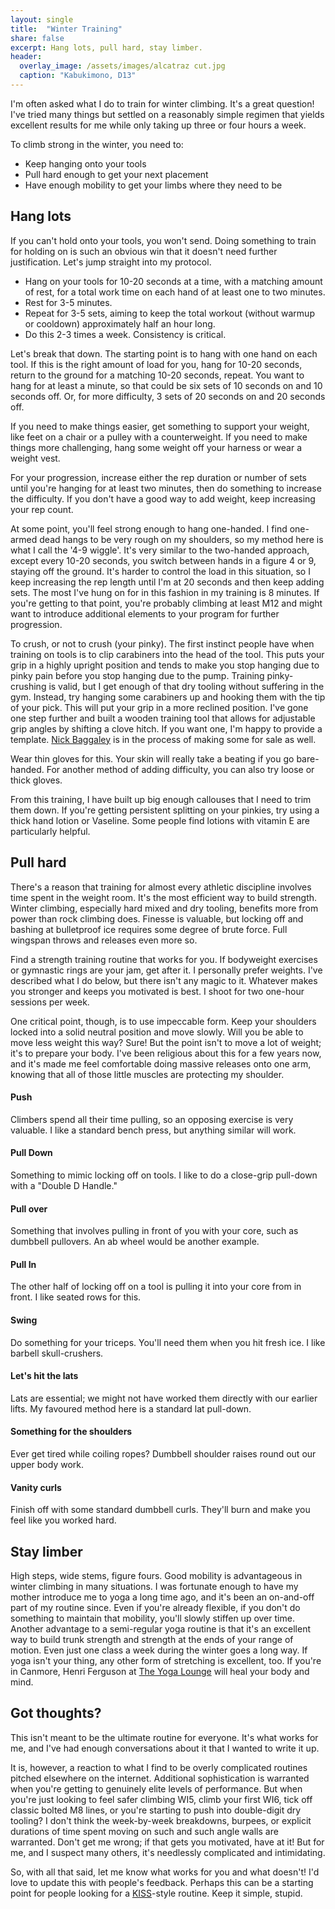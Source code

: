 ```yaml
---
layout: single
title:  "Winter Training"
share: false
excerpt: Hang lots, pull hard, stay limber.
header:
  overlay_image: /assets/images/alcatraz cut.jpg
  caption: "Kabukimono, D13"
---
```

I'm often asked what I do to train for winter climbing. It's a great question! I've tried many things but settled on a reasonably simple regimen that yields excellent results for me while only taking up three or four hours a week.

To climb strong in the winter, you need to:
- Keep hanging onto your tools
- Pull hard enough to get your next placement
- Have enough mobility to get your limbs where they need to be

## Hang lots
If you can't hold onto your tools, you won't send. Doing something to train for holding on is such an obvious win that it doesn't need further justification. Let's jump straight into my protocol.
- Hang on your tools for 10-20 seconds at a time, with a matching amount of rest, for a total work time on each hand of at least one to two minutes.
- Rest for 3-5 minutes.
- Repeat for 3-5 sets, aiming to keep the total workout (without warmup or cooldown) approximately half an hour long.
- Do this 2-3 times a week. Consistency is critical.

Let's break that down. The starting point is to hang with one hand on each tool. If this is the right amount of load for you, hang for 10-20 seconds, return to the ground for a matching 10-20 seconds, repeat.
You want to hang for at least a minute, so that could be six sets of 10 seconds on and 10 seconds off. Or, for more difficulty, 3 sets of 20 seconds on and 20 seconds off.

If you need to make things easier, get something to support your weight, like feet on a chair or a pulley with a counterweight. If you need to make things more challenging, hang some weight off your harness or wear a weight vest.

For your progression, increase either the rep duration or number of sets until you're hanging for at least two minutes, then do something to increase the difficulty. If you don't have a good way to add weight, keep increasing your rep count.

At some point, you'll feel strong enough to hang one-handed. I find one-armed dead hangs to be very rough on my shoulders, so my method here is what I call the '4-9 wiggle'. It's very similar to the two-handed approach, except every 10-20 seconds, you switch between hands in a figure 4 or 9, staying off the ground. It's harder to control the load in this situation, so I keep increasing the rep length until I'm at 20 seconds and then keep adding sets. The most I've hung on for in this fashion in my training is 8 minutes. If you're getting to that point, you're probably climbing at least M12 and might want to introduce additional elements to your program for further progression.

To crush, or not to crush (your pinky). The first instinct people have when training on tools is to clip carabiners into the head of the tool. This puts your grip in a highly upright position and tends to make you stop hanging due to pinky pain before you stop hanging due to the pump. Training pinky-crushing is valid, but I get enough of that dry tooling without suffering in the gym. Instead, try hanging some carabiners up and hooking them with the tip of your pick. This will put your grip in a more reclined position. I've gone one step further and built a wooden training tool that allows for adjustable grip angles by shifting a clove hitch. If you want one, I'm happy to provide a template. [Nick Baggaley](https://www.frozenlimestone.ca/) is in the process of making some for sale as well.

Wear thin gloves for this. Your skin will really take a beating if you go bare-handed. For another method of adding difficulty, you can also try loose or thick gloves.

From this training, I have built up big enough callouses that I need to trim them down. If you're getting persistent splitting on your pinkies, try using a thick hand lotion or Vaseline. Some people find lotions with vitamin E are particularly helpful.

## Pull hard
There's a reason that training for almost every athletic discipline involves time spent in the weight room. It's the most efficient way to build strength. Winter climbing, especially hard mixed and dry tooling, benefits more from power than rock climbing does. Finesse is valuable, but locking off and bashing at bulletproof ice requires some degree of brute force. Full wingspan throws and releases even more so.

Find a strength training routine that works for you. If bodyweight exercises or gymnastic rings are your jam, get after it. I personally prefer weights. I've described what I do below, but there isn't any magic to it. Whatever makes you stronger and keeps you motivated is best. I shoot for two one-hour sessions per week.

One critical point, though, is to use impeccable form. Keep your shoulders locked into a solid neutral position and move slowly. Will you be able to move less weight this way? Sure! But the point isn't to move a lot of weight; it's to prepare your body. I've been religious about this for a few years now, and it's made me feel comfortable doing massive releases onto one arm, knowing that all of those little muscles are protecting my shoulder.

#### Push
Climbers spend all their time pulling, so an opposing exercise is very valuable. I like a standard bench press, but anything similar will work.

#### Pull Down
Something to mimic locking off on tools. I like to do a close-grip pull-down with a "Double D Handle."

#### Pull over
Something that involves pulling in front of you with your core, such as dumbbell pullovers. An ab wheel would be another example.

#### Pull In
The other half of locking off on a tool is pulling it into your core from in front. I like seated rows for this.

#### Swing
Do something for your triceps. You'll need them when you hit fresh ice. I like barbell skull-crushers.

#### Let's hit the lats
Lats are essential; we might not have worked them directly with our earlier lifts. My favoured method here is a standard lat pull-down.

#### Something for the shoulders
Ever get tired while coiling ropes? Dumbbell shoulder raises round out our upper body work.

#### Vanity curls
Finish off with some standard dumbbell curls. They'll burn and make you feel like you worked hard.

## Stay limber
High steps, wide stems, figure fours. Good mobility is advantageous in winter climbing in many situations. I was fortunate enough to have my mother introduce me to yoga a long time ago, and it's been an on-and-off part of my routine since. Even if you're already flexible, if you don't do something to maintain that mobility, you'll slowly stiffen up over time. Another advantage to a semi-regular yoga routine is that it's an excellent way to build trunk strength and strength at the ends of your range of motion. Even just one class a week during the winter goes a long way. If yoga isn't your thing, any other form of stretching is excellent, too. If you're in Canmore, Henri Ferguson at [The Yoga Lounge](https://theyogalounge.ca/) will heal your body and mind.

## Got thoughts?
This isn't meant to be the ultimate routine for everyone. It's what works for me, and I've had enough conversations about it that I wanted to write it up.

It is, however, a reaction to what I find to be overly complicated routines pitched elsewhere on the internet. Additional sophistication is warranted when you're getting to genuinely elite levels of performance. But when you're just looking to feel safer climbing WI5, climb your first WI6, tick off classic bolted M8 lines, or you're starting to push into double-digit dry tooling? I don't think the week-by-week breakdowns, burpees, or explicit durations of time spent moving on such and such angle walls are warranted. Don't get me wrong; if that gets you motivated, have at it! But for me, and I suspect many others, it's needlessly complicated and intimidating.

So, with all that said, let me know what works for you and what doesn't! I'd love to update this with people's feedback. Perhaps this can be a starting point for people looking for a [KISS](https://en.wikipedia.org/wiki/KISS_principle)-style routine. Keep it simple, stupid.